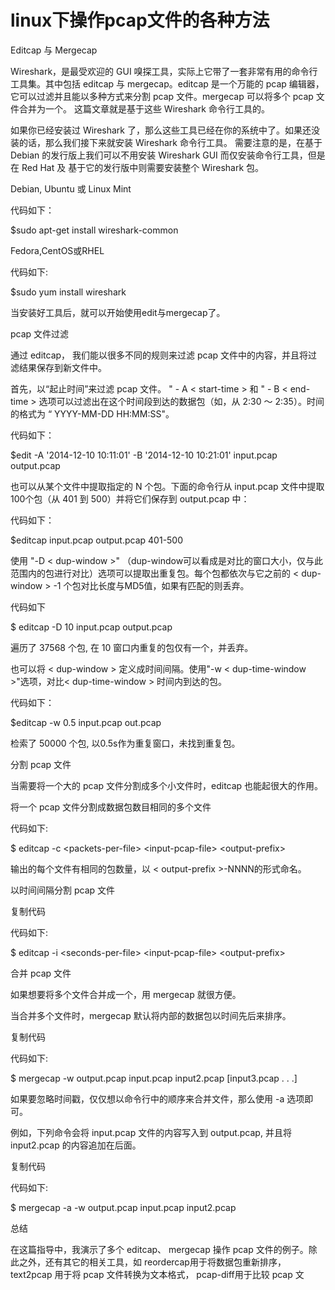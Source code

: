 # linux下操作pcap文件的各种方法

Editcap 与 Mergecap

Wireshark，是最受欢迎的 GUI 嗅探工具，实际上它带了一套非常有用的命令行工具集。其中包括 editcap 与 mergecap。editcap 是一个万能的 pcap 编辑器，它可以过滤并且能以多种方式来分割 pcap 文件。mergecap 可以将多个 pcap 文件合并为一个。 这篇文章就是基于这些 Wireshark 命令行工具的。

如果你已经安装过 Wireshark 了，那么这些工具已经在你的系统中了。如果还没装的话，那么我们接下来就安装 Wireshark 命令行工具。 需要注意的是，在基于 Debian 的发行版上我们可以不用安装 Wireshark GUI 而仅安装命令行工具，但是在 Red Hat 及 基于它的发行版中则需要安装整个 Wireshark 包。

Debian, Ubuntu 或 Linux Mint

代码如下：

$sudo apt-get install wireshark-common

Fedora,CentOS或RHEL

代码如下:

$sudo yum install wireshark

当安装好工具后，就可以开始使用edit与mergecap了。

pcap 文件过滤

通过 editcap， 我们能以很多不同的规则来过滤 pcap 文件中的内容，并且将过滤结果保存到新文件中。

首先，以“起止时间”来过滤 pcap 文件。 " - A &lt; start-time &gt; 和 " - B &lt; end-time &gt; 选项可以过滤出在这个时间段到达的数据包（如，从 2:30 ～ 2:35）。时间的格式为 “ YYYY-MM-DD HH:MM:SS"。

代码如下：

$edit -A '2014-12-10 10:11:01' -B '2014-12-10 10:21:01' input.pcap output.pcap

也可以从某个文件中提取指定的 N 个包。下面的命令行从 input.pcap 文件中提取100个包（从 401 到 500）并将它们保存到 output.pcap 中：

代码如下：

$editcap input.pcap output.pcap 401-500

使用 "-D &lt; dup-window &gt;" （dup-window可以看成是对比的窗口大小，仅与此范围内的包进行对比）选项可以提取出重复包。每个包都依次与它之前的 &lt; dup-window &gt; -1 个包对比长度与MD5值，如果有匹配的则丢弃。

代码如下

$ editcap -D 10 input.pcap output.pcap

遍历了 37568 个包, 在 10 窗口内重复的包仅有一个，并丢弃。

也可以将 &lt; dup-window &gt; 定义成时间间隔。使用"-w &lt; dup-time-window &gt;"选项，对比&lt; dup-time-window &gt; 时间内到达的包。

代码如下：

$editcap -w 0.5 input.pcap out.pcap

检索了 50000 个包, 以0.5s作为重复窗口，未找到重复包。

分割 pcap 文件

当需要将一个大的 pcap 文件分割成多个小文件时，editcap 也能起很大的作用。

将一个 pcap 文件分割成数据包数目相同的多个文件

代码如下:

$ editcap -c &lt;packets-per-file&gt; &lt;input-pcap-file&gt; &lt;output-prefix&gt;

输出的每个文件有相同的包数量，以 &lt; output-prefix &gt;-NNNN的形式命名。

以时间间隔分割 pcap 文件



   



复制代码

代码如下:

$ editcap -i &lt;seconds-per-file&gt; &lt;input-pcap-file&gt; &lt;output-prefix&gt;

合并 pcap 文件



如果想要将多个文件合并成一个，用 mergecap 就很方便。



当合并多个文件时，mergecap 默认将内部的数据包以时间先后来排序。



   



复制代码

代码如下:

$ mergecap -w output.pcap input.pcap input2.pcap \[input3.pcap . . .\]

如果要忽略时间戳，仅仅想以命令行中的顺序来合并文件，那么使用 -a 选项即可。



例如，下列命令会将 input.pcap 文件的内容写入到 output.pcap, 并且将 input2.pcap 的内容追加在后面。



   



复制代码

代码如下:

$ mergecap -a -w output.pcap input.pcap input2.pcap

总结



在这篇指导中，我演示了多个 editcap、 mergecap 操作 pcap 文件的例子。除此之外，还有其它的相关工具，如 reordercap用于将数据包重新排序，text2pcap 用于将 pcap 文件转换为文本格式， pcap-diff用于比较 pcap 文

